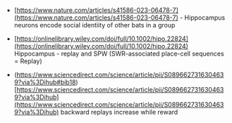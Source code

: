 

- [https://www.nature.com/articles/s41586-023-06478-7](https://www.nature.com/articles/s41586-023-06478-7) - Hippocampus neurons encode social identiity of other bats in a group

- [https://onlinelibrary.wiley.com/doi/full/10.1002/hipo.22824](https://onlinelibrary.wiley.com/doi/full/10.1002/hipo.22824) Hippocampus - replay and SPW (SWR-associated place-cell sequences = Replay)

- (https://www.sciencedirect.com/science/article/pii/S0896627316304639?via%3Dihub#bib18)[https://www.sciencedirect.com/science/article/pii/S0896627316304639?via%3Dihub](https://www.sciencedirect.com/science/article/pii/S0896627316304639?via%3Dihub) backward replays increase while reward